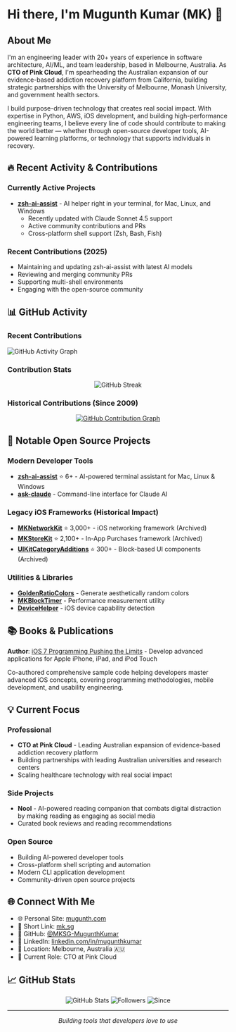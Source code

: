 # Hi there, I'm Mugunth Kumar (MK) 👋

## About Me

I'm an engineering leader with 20+ years of experience in software architecture, AI/ML, and team leadership, based in Melbourne, Australia. As **CTO of Pink Cloud**, I'm spearheading the Australian expansion of our evidence-based addiction recovery platform from California, building strategic partnerships with the University of Melbourne, Monash University, and government health sectors.

I build purpose-driven technology that creates real social impact. With expertise in Python, AWS, iOS development, and building high-performance engineering teams, I believe every line of code should contribute to making the world better — whether through open-source developer tools, AI-powered learning platforms, or technology that supports individuals in recovery.

## 🔥 Recent Activity & Contributions

### Currently Active Projects
- **[zsh-ai-assist](https://github.com/MKSG-MugunthKumar/zsh-ai-assist)** - AI helper right in your terminal, for Mac, Linux, and Windows
  - Recently updated with Claude Sonnet 4.5 support
  - Active community contributions and PRs
  - Cross-platform shell support (Zsh, Bash, Fish)

### Recent Contributions (2025)
- Maintaining and updating zsh-ai-assist with latest AI models
- Reviewing and merging community PRs
- Supporting multi-shell environments
- Engaging with the open-source community

## 📊 GitHub Activity

### Recent Contributions
![GitHub Activity Graph](https://github-readme-activity-graph.vercel.app/graph?username=MKSG-MugunthKumar&theme=github-compact&hide_border=true&area=true)

### Contribution Stats
<div align="center">

![GitHub Streak](https://github-readme-streak-stats.herokuapp.com/?user=MKSG-MugunthKumar&theme=default&hide_border=true)

</div>

### Historical Contributions (Since 2009)
<div align="center">

[![GitHub Contribution Graph](https://github-readme-stats.vercel.app/api?username=MKSG-MugunthKumar&show_icons=true&include_all_commits=true&count_private=false&theme=default&hide_border=true)](https://github.com/MKSG-MugunthKumar)

</div>

## 🚀 Notable Open Source Projects

### Modern Developer Tools
- **[zsh-ai-assist](https://github.com/MKSG-MugunthKumar/zsh-ai-assist)** ⭐ 6+ - AI-powered terminal assistant for Mac, Linux & Windows
- **[ask-claude](https://github.com/MKSG-MugunthKumar/ask-claude)** - Command-line interface for Claude AI

### Legacy iOS Frameworks (Historical Impact)
- **[MKNetworkKit](https://github.com/MKSG-MugunthKumar/MKNetworkKit)** ⭐ 3,000+ - iOS networking framework (Archived)
- **[MKStoreKit](https://github.com/MKSG-MugunthKumar/MKStoreKit)** ⭐ 2,100+ - In-App Purchases framework (Archived)
- **[UIKitCategoryAdditions](https://github.com/MKSG-MugunthKumar/UIKitCategoryAdditions)** ⭐ 300+ - Block-based UI components (Archived)

### Utilities & Libraries
- **[GoldenRatioColors](https://github.com/MKSG-MugunthKumar/GoldenRatioColors)** - Generate aesthetically random colors
- **[MKBlockTimer](https://github.com/MKSG-MugunthKumar/MKBlockTimer)** - Performance measurement utility
- **[DeviceHelper](https://github.com/MKSG-MugunthKumar/DeviceHelper)** - iOS device capability detection

## 📚 Books & Publications

**Author**: [iOS 7 Programming Pushing the Limits](https://www.amazon.com/stores/author/B006IY5KRK) - Develop advanced applications for Apple iPhone, iPad, and iPod Touch

Co-authored comprehensive sample code helping developers master advanced iOS concepts, covering programming methodologies, mobile development, and usability engineering.

## 💡 Current Focus

### Professional
- **CTO at Pink Cloud** - Leading Australian expansion of evidence-based addiction recovery platform
- Building partnerships with leading Australian universities and research centers
- Scaling healthcare technology with real social impact

### Side Projects
- **Nool** - AI-powered reading companion that combats digital distraction by making reading as engaging as social media
- Curated book reviews and reading recommendations

### Open Source
- Building AI-powered developer tools
- Cross-platform shell scripting and automation
- Modern CLI application development
- Community-driven open source projects

## 🌐 Connect With Me

- 🌐 Personal Site: [mugunth.com](https://mugunth.com)
- 🔗 Short Link: [mk.sg](https://mk.sg)
- 💼 GitHub: [@MKSG-MugunthKumar](https://github.com/MKSG-MugunthKumar)
- 💼 LinkedIn: [linkedin.com/in/mugunthkumar](https://www.linkedin.com/in/mugunthkumar)
- 📍 Location: Melbourne, Australia 🇦🇺
- 🏢 Current Role: CTO at Pink Cloud

## 📈 GitHub Stats

<div align="center">

![GitHub Stats](https://img.shields.io/badge/Repos-50-blue?style=for-the-badge)
![Followers](https://img.shields.io/badge/Followers-1.3k-green?style=for-the-badge)
![Since](https://img.shields.io/badge/On%20GitHub%20Since-2009-orange?style=for-the-badge)

</div>

---

<div align="center">

*Building tools that developers love to use*

</div>
